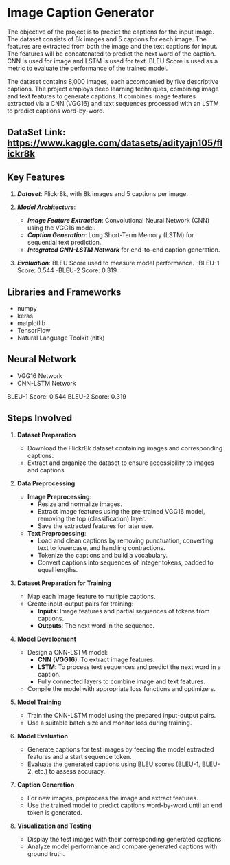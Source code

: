 # Image Caption Generator
The objective of the project is to predict the captions for the input image. The dataset consists of 8k images and 5 captions for each image. The features are extracted from both the image and the text captions for input. The features will be concatenated to predict the next word of the caption. CNN is used for image and LSTM is used for text. BLEU Score is used as a metric to evaluate the performance of the trained model.

The dataset contains 8,000 images, each accompanied by five descriptive captions. The project employs deep learning techniques, combining image and text features to generate captions. It combines image features extracted via a CNN (VGG16) and text sequences processed with an LSTM to predict captions word-by-word.

## DataSet Link: https://www.kaggle.com/datasets/adityajn105/flickr8k

## Key Features
1. ***Dataset***: Flickr8k, with 8k images and 5 captions per image.

2. ***Model Architecture***:
      - ***Image Feature Extraction***: Convolutional Neural Network (CNN) using the VGG16 model.
      - ***Caption Generation***: Long Short-Term Memory (LSTM) for sequential text prediction.
      - ***Integrated CNN-LSTM Network*** for end-to-end caption generation.

3. ***Evaluation***: BLEU Score used to measure model performance.
-BLEU-1 Score: 0.544
-BLEU-2 Score: 0.319

## Libraries and Frameworks
   - numpy
   - keras
   - matplotlib
   - TensorFlow
   - Natural Language Toolkit (nltk)

## Neural Network
   - VGG16 Network
   - CNN-LSTM Network
     
BLEU-1 Score: 0.544 BLEU-2 Score: 0.319

## **Steps Involved**  

1. **Dataset Preparation**  
   - Download the Flickr8k dataset containing images and corresponding captions.  
   - Extract and organize the dataset to ensure accessibility to images and captions.  

2. **Data Preprocessing**  
   - **Image Preprocessing**:  
     - Resize and normalize images.  
     - Extract image features using the pre-trained VGG16 model, removing the top (classification) layer.  
     - Save the extracted features for later use.  
   - **Text Preprocessing**:  
     - Load and clean captions by removing punctuation, converting text to lowercase, and handling contractions.  
     - Tokenize the captions and build a vocabulary.  
     - Convert captions into sequences of integer tokens, padded to equal lengths.  

3. **Dataset Preparation for Training**  
   - Map each image feature to multiple captions.  
   - Create input-output pairs for training:  
     - **Inputs**: Image features and partial sequences of tokens from captions.  
     - **Outputs**: The next word in the sequence.  

4. **Model Development**  
   - Design a CNN-LSTM model:  
     - **CNN (VGG16)**: To extract image features.  
     - **LSTM**: To process text sequences and predict the next word in a caption.  
     - Fully connected layers to combine image and text features.  
   - Compile the model with appropriate loss functions and optimizers.  

5. **Model Training**  
   - Train the CNN-LSTM model using the prepared input-output pairs.  
   - Use a suitable batch size and monitor loss during training.  

6. **Model Evaluation**  
   - Generate captions for test images by feeding the model extracted features and a start sequence token.  
   - Evaluate the generated captions using BLEU scores (BLEU-1, BLEU-2, etc.) to assess accuracy.  

7. **Caption Generation**  
   - For new images, preprocess the image and extract features.  
   - Use the trained model to predict captions word-by-word until an end token is generated.  

8. **Visualization and Testing**  
   - Display the test images with their corresponding generated captions.  
   - Analyze model performance and compare generated captions with ground truth.  
